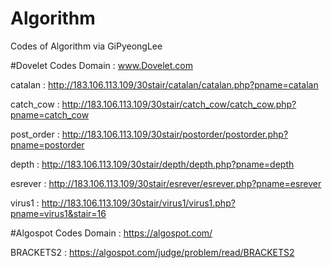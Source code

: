 # Algorithm
Codes of Algorithm via GiPyeongLee

#Dovelet Codes
Domain : www.Dovelet.com

catalan : http://183.106.113.109/30stair/catalan/catalan.php?pname=catalan

catch_cow : http://183.106.113.109/30stair/catch_cow/catch_cow.php?pname=catch_cow

post_order : http://183.106.113.109/30stair/postorder/postorder.php?pname=postorder

depth : http://183.106.113.109/30stair/depth/depth.php?pname=depth

esrever : http://183.106.113.109/30stair/esrever/esrever.php?pname=esrever

virus1 : http://183.106.113.109/30stair/virus1/virus1.php?pname=virus1&stair=16


#Algospot Codes
Domain : https://algospot.com/

BRACKETS2 : https://algospot.com/judge/problem/read/BRACKETS2
